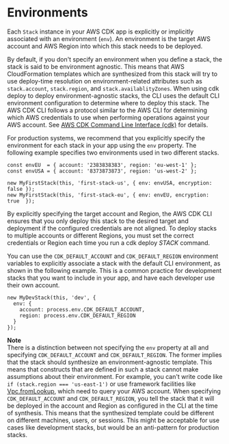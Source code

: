 # Environments<a name="environments"></a>

Each `Stack` instance in your AWS CDK app is explicitly or implicitly associated with an environment \(`env`\)\. An environment is the target AWS account and AWS Region into which this stack needs to be deployed\.

By default, if you don't specify an environment when you define a stack, the stack is said to be environment agnostic\. This means that AWS CloudFormation templates which are synthesized from this stack will try to use deploy\-time resolution on environment\-related attributes such as `stack.account`, `stack.region`, and `stack.availablityZones`\. When using cdk deploy to deploy environment\-agnostic stacks, the CLI uses the default CLI environment configuration to determine where to deploy this stack\. The AWS CDK CLI follows a protocol similar to the AWS CLI for determining which AWS credentials to use when performing operations against your AWS account\. See [AWS CDK Command Line Interface \(cdk\)](tools.md#cli) for details\.

For production systems, we recommend that you explicitly specify the environment for each stack in your app using the `env` property\. The following example specifies two environments used in two different stacks\.

```
const envEU  = { account: '2383838383', region: 'eu-west-1' };
const envUSA = { account: '8373873873', region: 'us-west-2' };

new MyFirstStack(this, 'first-stack-us', { env: envUSA, encryption: false });
new MyFirstStack(this, 'first-stack-eu', { env: envEU, encryption: true  });
```

By explicitly specifying the target account and Region, the AWS CDK CLI ensures that you only deploy this stack to the desired target and deployment if the configured credentials are not aligned\. To deploy stacks to multiple accounts or different Regions, you must set the correct credentials or Region each time you run a cdk deploy *STACK* command\.

You can use the `CDK_DEFAULT_ACCOUNT` and `CDK_DEFAULT_REGION` environment variables to explicitly associate a stack with the default CLI environment, as shown in the following example\. This is a common practice for development stacks that you want to include in your app, and have each developer use their own account\.

```
new MyDevStack(this, 'dev', { 
  env: { 
    account: process.env.CDK_DEFAULT_ACCOUNT, 
    region: process.env.CDK_DEFAULT_REGION 
  }
});
```

**Note**  
There is a distinction between not specifying the `env` property at all and specifying `CDK_DEFAULT_ACCOUNT` and `CDK_DEFAULT_REGION`\. The former implies that the stack should synthesize an environment\-agnostic template\. This means that constructs that are defined in such a stack cannot make assumptions about their environment\. For example, you can't write code like `if (stack.region === 'us-east-1')` or use framework facilities like [Vpc\.fromLookup](https://docs.aws.amazon.com/cdk/api/latest/typescript/api/aws-ec2/vpc.html#aws_ec2_Vpc_fromLookup), which need to query your AWS account\. When specifying `CDK_DEFAULT_ACCOUNT` and `CDK_DEFAULT_REGION`, you tell the stack that it will be deployed in the account and Region as configured in the CLI at the time of synthesis\. This means that the synthesized template could be different on different machines, users, or sessions\. This might be acceptable for use cases like development stacks, but would be an anti\-pattern for production stacks\.